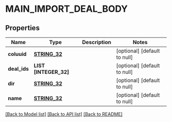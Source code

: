 # MAIN_IMPORT_DEAL_BODY

## Properties
Name | Type | Description | Notes
------------ | ------------- | ------------- | -------------
**coluuid** | [**STRING_32**](STRING_32.md) |  | [optional] [default to null]
**deal_ids** | **LIST [INTEGER_32]** |  | [optional] [default to null]
**dir** | [**STRING_32**](STRING_32.md) |  | [optional] [default to null]
**name** | [**STRING_32**](STRING_32.md) |  | [optional] [default to null]

[[Back to Model list]](../README.md#documentation-for-models) [[Back to API list]](../README.md#documentation-for-api-endpoints) [[Back to README]](../README.md)



